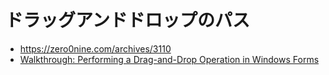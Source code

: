 # ドラッグアンドドロップのパス
- https://zero0nine.com/archives/3110
- [Walkthrough: Performing a Drag-and-Drop Operation in Windows Forms](https://docs.microsoft.com/en-us/dotnet/desktop/winforms/advanced/walkthrough-performing-a-drag-and-drop-operation-in-windows-forms?view=netframeworkdesktop-4.8)
